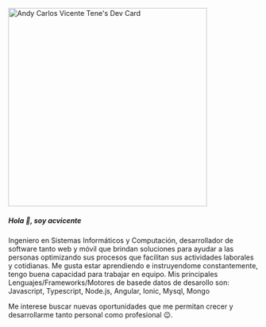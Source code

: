 
<!--
**acvicente/acvicente** is a ✨ _special_ ✨ repository because its `README.md` (this file) appears on your GitHub profile.

Here are some ideas to get you started:

- 🔭 I’m currently working on ...
- 🌱 I’m currently learning ...
- 👯 I’m looking to collaborate on ...
- 🤔 I’m looking for help with ...
- 💬 Ask me about ...
- 📫 How to reach me: ...
- 😄 Pronouns: ...
- ⚡ Fun fact: ...
-->

<a href="https://app.daily.dev/acvicente"><img src="https://api.daily.dev/devcards/ea532b871b37472f90a72972ea73cfc3.png?r=n2p" width="400" alt="Andy Carlos Vicente Tene's Dev Card"/></a>

##### Hola 👋, soy acvicente

Ingeniero en Sistemas Informáticos y Computación, desarrollador de software tanto web y móvil que brindan soluciones para ayudar a las personas optimizando sus procesos que facilitan sus actividades laborales y cotidianas. Me gusta estar aprendiendo e instruyendome constantemente, tengo buena capacidad para trabajar en equipo. Mis principales Lenguajes/Frameworks/Motores de basede datos de desarollo son: Javascript, Typescript, Node.js, Angular, Ionic, Mysql, Mongo

Me interese buscar nuevas oportunidades que me permitan crecer y desarrollarme tanto personal como profesional 😉.



